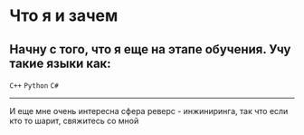 # Что я и зачем
Начну с того, что я еще на этапе обучения. Учу такие языки как:
---

`C++` `Python` `C#`

---

И еще мне очень интересна сфера реверс - инжиниринга, так что если кто то шарит, свяжитесь со мной